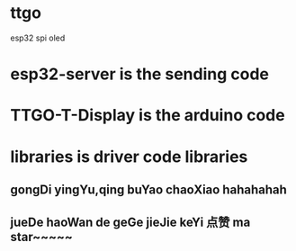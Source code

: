 # ttgo
esp32 spi oled

# esp32-server is the sending code 
# TTGO-T-Display is the arduino code
# libraries is driver code libraries
## gongDi yingYu,qing buYao chaoXiao hahahahah
## jueDe haoWan de geGe jieJie keYi 点赞 ma star~~~~~
